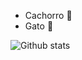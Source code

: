 - Cachorro 🌟
- Gato 🌟


![Github stats](https://github-readme-stats.vercel.app/api/top-langs/?username=mastiico&show_icons=true&theme=radical)
